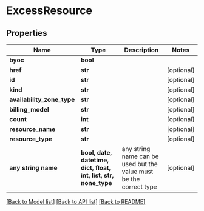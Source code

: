 # ExcessResource


## Properties
Name | Type | Description | Notes
------------ | ------------- | ------------- | -------------
**byoc** | **bool** |  | 
**href** | **str** |  | [optional] 
**id** | **str** |  | [optional] 
**kind** | **str** |  | [optional] 
**availability_zone_type** | **str** |  | [optional] 
**billing_model** | **str** |  | [optional] 
**count** | **int** |  | [optional] 
**resource_name** | **str** |  | [optional] 
**resource_type** | **str** |  | [optional] 
**any string name** | **bool, date, datetime, dict, float, int, list, str, none_type** | any string name can be used but the value must be the correct type | [optional]

[[Back to Model list]](../README.md#documentation-for-models) [[Back to API list]](../README.md#documentation-for-api-endpoints) [[Back to README]](../README.md)


